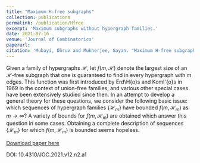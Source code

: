 ```yaml
---
title: "Maximum H-free subgraphs"
collection: publications
permalink: /publication/Hfree
excerpt: 'Maximum subgraphs without hypergraph families.'
date: 2021-07-16
venue: 'Journal of Combinatorics'
paperurl:
citation: 'Mubayi, Dhruv and Mukherjee, Sayan. "Maximum H-free subgraphs." <i>Journal of Combinatorics</i> Volume 12 (2) Pages 185-214 (2021).'
---
```

Given a family of hypergraphs $\mathcal H$, let $f(m,\mathcal H)$ denote the largest size of an $\mathcal H$-free subgraph that one is guaranteed to find in every hypergraph with $m$ edges. This function was first introduced by Erd\H{o}s and Koml\'{o}s in 1969 in the context of union-free families, and various other special cases have been extensively studied since then. In an attempt to develop a general theory for these questions,  we consider the following basic issue: which sequences of hypergraph families $\{\mathcal H_m\}$ have bounded $f(m,\mathcal H_m)$ as $m\to\infty$? A variety of bounds for $f(m,\mathcal H_m)$ are obtained which answer this question in some cases. Obtaining a complete description of sequences $\{\mathcal H_m\}$ for which $f(m,\mathcal H_m)$ is bounded seems hopeless.

[Download paper here](/files/Hfree.pdf)


DOI: 10.4310/JOC.2021.v12.n2.a1 